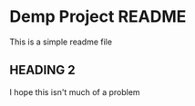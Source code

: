 

# Demp Project README

This is a simple readme file

## HEADING 2

I hope this isn't much of a problem